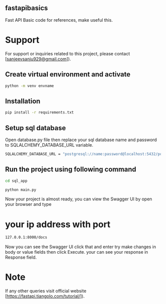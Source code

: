 ## fastapibasics

Fast API Basic code for references, make useful this.

# Support

For support or inquiries related to this project, please contact [sanjeevsanju929@gmail.com]).

## Create virtual environment and activate
```bash
python -m venv envname
```
## Installation
```bash
pip install -r requirements.txt
```
## Setup sql database
Open database.py file then replace your sql database name and password to SQLALCHEMY_DATABASE_URL variable.
```bash
SQLALCHEMY_DATABASE_URL = "postgresql://name:password@localhost:5432/postgres"
```
## Run the project using following command
```bash
cd sql_app
```
```bash
python main.py
```
Now your project is almost ready, you can view the Swagger UI by open your browser and type
# your ip address with port
```bash
127.0.0.1:8000/docs
```
Now you can see the Swagger UI click that and enter try make changes in body or value fields then click Execute.
your can see your response in Response field.

# Note

If any other queries visit official website [https://fastapi.tiangolo.com/tutorial/]).

